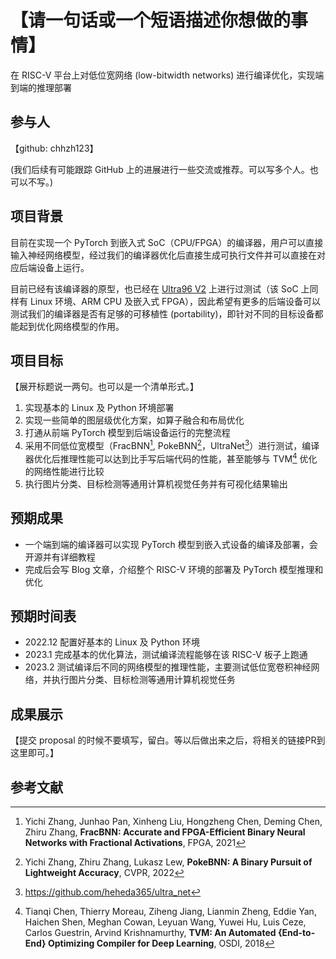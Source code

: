 # 【请一句话或一个短语描述你想做的事情】

在 RISC-V 平台上对低位宽网络 (low-bitwidth networks) 进行编译优化，实现端到端的推理部署

## 参与人

【github: chhzh123】

(我们后续有可能跟踪 GitHub 上的进展进行一些交流或推荐。可以写多个人。也可以不写。)

## 项目背景

目前在实现一个 PyTorch 到嵌入式 SoC（CPU/FPGA）的编译器，用户可以直接输入神经网络模型，经过我们的编译器优化后直接生成可执行文件并可以直接在对应后端设备上运行。

目前已经有该编译器的原型，也已经在 [Ultra96 V2](https://www.xilinx.com/products/boards-and-kits/1-vad4rl.html) 上进行过测试（该 SoC 上同样有 Linux 环境、ARM CPU 及嵌入式 FPGA），因此希望有更多的后端设备可以测试我们的编译器是否有足够的可移植性 (portability)，即针对不同的目标设备都能起到优化网络模型的作用。

## 项目目标

【展开标题说一两句。也可以是一个清单形式。】

1. 实现基本的 Linux 及 Python 环境部署
2. 实现一些简单的图层级优化方案，如算子融合和布局优化
3. 打通从前端 PyTorch 模型到后端设备运行的完整流程
4. 采用不同低位宽模型（FracBNN[^1], PokeBNN[^2]，UltraNet[^3]）进行测试，编译器优化后推理性能可以达到比手写后端代码的性能，甚至能够与 TVM[^4] 优化的网络性能进行比较
5. 执行图片分类、目标检测等通用计算机视觉任务并有可视化结果输出

## 预期成果

* 一个端到端的编译器可以实现 PyTorch 模型到嵌入式设备的编译及部署，会开源并有详细教程
* 完成后会写 Blog 文章，介绍整个 RISC-V 环境的部署及 PyTorch 模型推理和优化

## 预期时间表

* 2022.12 配置好基本的 Linux 及 Python 环境
* 2023.1 完成基本的优化算法，测试编译流程能够在该 RISC-V 板子上跑通
* 2023.2 测试编译后不同的网络模型的推理性能，主要测试低位宽卷积神经网络，并执行图片分类、目标检测等通用计算机视觉任务

## 成果展示

【提交 proposal 的时候不要填写，留白。等以后做出来之后，将相关的链接PR到这里即可。】


## 参考文献

[^1]: Yichi Zhang, Junhao Pan, Xinheng Liu, Hongzheng Chen, Deming Chen, Zhiru Zhang, **FracBNN: Accurate and FPGA-Efficient Binary Neural Networks with Fractional Activations**, FPGA, 2021
[^2]: Yichi Zhang, Zhiru Zhang, Lukasz Lew, **PokeBNN: A Binary Pursuit of Lightweight Accuracy**, CVPR, 2022
[^3]: https://github.com/heheda365/ultra_net
[^4]: Tianqi Chen, Thierry Moreau, Ziheng Jiang, Lianmin Zheng, Eddie Yan, Haichen Shen, Meghan Cowan, Leyuan Wang, Yuwei Hu, Luis Ceze, Carlos Guestrin, Arvind Krishnamurthy, **TVM: An Automated {End-to-End} Optimizing Compiler for Deep Learning**, OSDI, 2018
